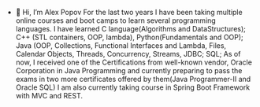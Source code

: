 - 👋 Hi, I’m Alex Popov
For the last two years I have been taking multiple online courses and boot camps to learn several programming languages. 
I have learned C language(Algorithms and DataStructures); C++ (STL containers, OOP, lambda), Python(Fundamentals and OOP);
Java (OOP, Collections, Functional Interfaces and Lambda, Files, Calendar Objects, Threads, Concurrency, Streams, JDBC;
SQL;
As of now, I received one of the Certifications from well-known vendor, Oracle Corporation in Java Programming and currently
preparing to pass the exams in two more certificates offered by them(Java Programmer-II and Oracle SQL)
I am also currently taking course in Spring Boot Framework with MVC and REST.


<!---
valentyalex/valentyalex is a ✨ special ✨ repository because its `README.md` (this file) appears on your GitHub profile.
You can click the Preview link to take a look at your changes.
--->
